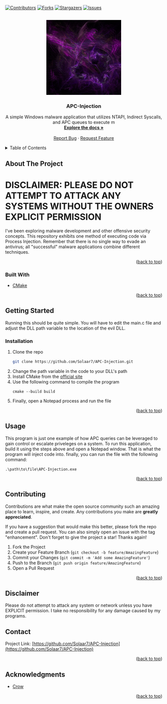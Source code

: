 <!-- Improved compatibility of back to top link: See: https://github.com/othneildrew/Best-README-Template/pull/73 -->
<a name="readme-top"></a>
<!--
*** Thanks for checking out the Best-README-Template. If you have a suggestion
*** that would make this better, please fork the repo and create a pull request
*** or simply open an issue with the tag "enhancement".
*** Don't forget to give the project a star!
*** Thanks again! Now go create something AMAZING! :D
-->



<!-- PROJECT SHIELDS -->
<!--
*** I'm using markdown "reference style" links for readability.
*** Reference links are enclosed in brackets [ ] instead of parentheses ( ).
*** See the bottom of this document for the declaration of the reference variables
*** for contributors-url, forks-url, etc. This is an optional, concise syntax you may use.
*** https://www.markdownguide.org/basic-syntax/#reference-style-links
-->
[![Contributors][contributors-shield]][contributors-url]
[![Forks][forks-shield]][forks-url]
[![Stargazers][stars-shield]][stars-url]
[![Issues][issues-shield]][issues-url]

<!-- PROJECT LOGO -->
<br />
<div align="center">
  <a href="https://github.com/Solaar7/APC-Injection">
    <img src="images/logo.jpg" alt="Logo" width="240" height="240">
  </a>

<h3 align="center">APC-Injection</h3>

  <p align="center">
    A simple Windows malware application that utilizes NTAPI, Indirect Syscalls, and APC queues to execute m
    <br />
    <a href="https://github.com/Solaar7/APC-Injection"><strong>Explore the docs »</strong></a>
    <br />
    <br />
    <a href="https://github.com/Solaar7/APC-Injection/issues">Report Bug</a>
    ·
    <a href="https://github.com/Solaar7/APC-Injection/issues">Request Feature</a>
  </p>
</div>



<!-- TABLE OF CONTENTS -->
<details>
  <summary>Table of Contents</summary>
  <ol>
    <li>
      <a href="#about-the-project">About The Project</a>
      <ul>
        <li><a href="#built-with">Built With</a></li>
      </ul>
    </li>
    <li>
      <a href="#getting-started">Getting Started</a>
      <ul>
        <li><a href="#prerequisites">Prerequisites</a></li>
        <li><a href="#installation">Installation</a></li>
      </ul>
    </li>
    <li><a href="#usage">Usage</a></li>
    <li><a href="#roadmap">Roadmap</a></li>
    <li><a href="#contributing">Contributing</a></li>
    <li><a href="#license">License</a></li>
    <li><a href="#contact">Contact</a></li>
    <li><a href="#acknowledgments">Acknowledgments</a></li>
  </ol>
</details>



<!-- ABOUT THE PROJECT -->
## About The Project

# DISCLAIMER: PLEASE DO NOT ATTEMPT TO ATTACK ANY SYSTEMS WITHOUT THE OWNERS EXPLICIT PERMISSION

I've been exploring malware development and other offensive security concepts. This repository exhibits one method of executing code via Process Injection. Remember that there is no single way to evade an antivirus; all "successful" malware applications combine different techniques. 
<p align="right">(<a href="#readme-top">back to top</a>)</p>



### Built With

* [CMake][cmake-url]

<p align="right">(<a href="#readme-top">back to top</a>)</p>



<!-- GETTING STARTED -->
## Getting Started

Running this should be quite simple. You will have to edit the main.c file and adjust the DLL path variable to the location of the evil DLL.

### Installation

1. Clone the repo
   ```sh
   git clone https://github.com/Solaar7/APC-Injection.git
   ```
2. Change the path variable in the code to your DLL's path
3. Install CMake from the [official site][cmake-url]
4. Use the following command to compile the program
   ```pwsh
   cmake --build build
   ```
5. Finally, open a Notepad process and run the file

<p align="right">(<a href="#readme-top">back to top</a>)</p>



<!-- USAGE EXAMPLES -->
## Usage

This program is just one example of how APC queries can be leveraged to gain control or escalate priveleges on a system. To run this application, build it using the steps above and open a Notepad window. That is what the program will inject code into. finally, you can run the file with the following command:
```pwsh
.\path\to\file\APC-Injection.exe
```
<p align="right">(<a href="#readme-top">back to top</a>)</p>

<!-- CONTRIBUTING -->
## Contributing

Contributions are what make the open source community such an amazing place to learn, inspire, and create. Any contributions you make are **greatly appreciated**.

If you have a suggestion that would make this better, please fork the repo and create a pull request. You can also simply open an issue with the tag "enhancement".
Don't forget to give the project a star! Thanks again!

1. Fork the Project
2. Create your Feature Branch (`git checkout -b feature/AmazingFeature`)
3. Commit your Changes (`git commit -m 'Add some AmazingFeature'`)
4. Push to the Branch (`git push origin feature/AmazingFeature`)
5. Open a Pull Request

<p align="right">(<a href="#readme-top">back to top</a>)</p>



<!-- LICENSE -->
## Disclaimer

Please do not attempt to attack any system or network unless you have EXPLICIT permission. I take no responsibility
for any damage caused by my programs.

<!-- CONTACT -->
## Contact

Project Link: [https://github.com/Solaar7/APC-Injection](https://github.com/Solaar7/APC-Injection)

<p align="right">(<a href="#readme-top">back to top</a>)</p>



<!-- ACKNOWLEDGMENTS -->
## Acknowledgments

* [Crow](https://www.crow.rip/crows-nest/general/whoami)

<p align="right">(<a href="#readme-top">back to top</a>)</p>



<!-- MARKDOWN LINKS & IMAGES -->
<!-- https://www.markdownguide.org/basic-syntax/#reference-style-links -->
[contributors-shield]: https://img.shields.io/github/contributors/Solaar7/APC-Injection.svg?style=for-the-badge
[contributors-url]: https://github.com/Solaar7/APC-Injection/graphs/contributors
[forks-shield]: https://img.shields.io/github/forks/Solaar7/APC-Injection.svg?style=for-the-badge
[forks-url]: https://github.com/Solaar7/APC-Injection/network/members
[stars-shield]: https://img.shields.io/github/stars/Solaar7/APC-Injection.svg?style=for-the-badge
[stars-url]: https://github.com/Solaar7/APC-Injection/stargazers
[issues-shield]: https://img.shields.io/github/issues/Solaar7/APC-Injection.svg?style=for-the-badge
[issues-url]: https://github.com/Solaar7/APC-Injection/issues
[license-shield]: https://img.shields.io/github/license/Solaar7/APC-Injection.svg?style=for-the-badge
[license-url]: https://github.com/Solaar7/APC-Injection/blob/master/LICENSE.txt
[cmake-url]: https://cmake.org/
